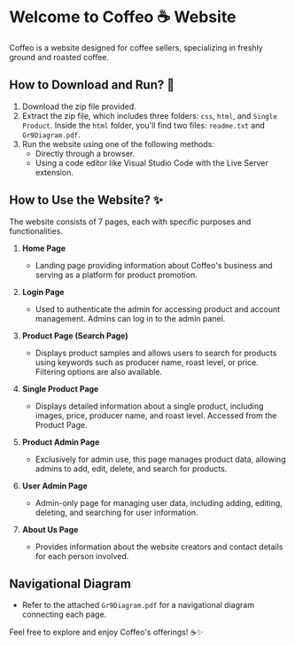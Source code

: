 # Welcome to Coffeo ☕ Website

Coffeo is a website designed for coffee sellers, specializing in freshly ground and roasted coffee.

## How to Download and Run? 💖

1. Download the zip file provided.
2. Extract the zip file, which includes three folders: `css`, `html`, and `Single Product`. Inside the `html` folder, you'll find two files: `readme.txt` and `Gr9Diagram.pdf`.
3. Run the website using one of the following methods:
    - Directly through a browser.
    - Using a code editor like Visual Studio Code with the Live Server extension.

## How to Use the Website? ✨

The website consists of 7 pages, each with specific purposes and functionalities.

1. **Home Page**
   - Landing page providing information about Coffeo's business and serving as a platform for product promotion.

2. **Login Page**
   - Used to authenticate the admin for accessing product and account management. Admins can log in to the admin panel.

3. **Product Page (Search Page)**
   - Displays product samples and allows users to search for products using keywords such as producer name, roast level, or price. Filtering options are also available.

4. **Single Product Page**
   - Displays detailed information about a single product, including images, price, producer name, and roast level. Accessed from the Product Page.

5. **Product Admin Page**
   - Exclusively for admin use, this page manages product data, allowing admins to add, edit, delete, and search for products.

6. **User Admin Page**
   - Admin-only page for managing user data, including adding, editing, deleting, and searching for user information.

7. **About Us Page**
   - Provides information about the website creators and contact details for each person involved.

## Navigational Diagram
   - Refer to the attached `Gr9Diagram.pdf` for a navigational diagram connecting each page.

Feel free to explore and enjoy Coffeo's offerings! ☕✨
